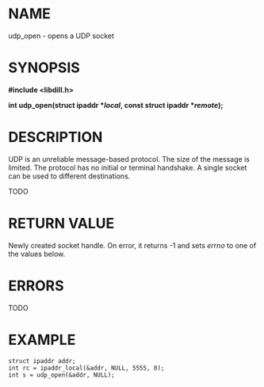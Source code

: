 # NAME

udp_open - opens a UDP socket

# SYNOPSIS

**#include &lt;libdill.h>**

**int udp_open(struct ipaddr **\*_local_**, const struct ipaddr **\*_remote_**);**

# DESCRIPTION

UDP is an unreliable message-based protocol. The size of the message is limited. The protocol has no initial or terminal handshake. A single socket can be used to different destinations.

TODO

# RETURN VALUE

Newly created socket handle. On error, it returns -1 and sets _errno_ to one of the values below.

# ERRORS

TODO

# EXAMPLE

```
struct ipaddr addr;
int rc = ipaddr_local(&addr, NULL, 5555, 0);
int s = udp_open(&addr, NULL);
```
